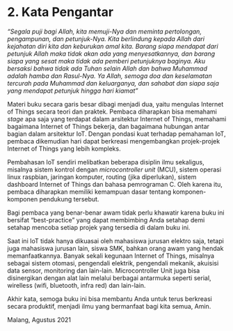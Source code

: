 # 2. Kata Pengantar

_“Segala puji bagi Allah, kita memuji-Nya dan meminta pertolongan, pengampunan, dan petunjuk-Nya. Kita berlindung kepada Allah dari kejahatan diri kita dan keburukan amal kita. Barang siapa mendapat dari petunjuk Allah maka tidak akan ada yang menyesatkannya, dan barang siapa yang sesat maka tidak ada pemberi petunjuknya baginya. Aku bersaksi bahwa tidak ada Tuhan selain Allah dan bahwa Muhammad adalah hamba dan Rasul-Nya. Ya Allah, semoga doa dan keselamatan tercurah pada Muhammad dan keluarganya, dan sahabat dan siapa saja yang mendapat petunjuk hingga hari kiamat”_

Materi buku secara garis besar dibagi menjadi dua, yaitu mengulas Internet of Things secara teori dan praktek. Pembaca diharapkan bisa memahami _stage_ apa saja yang terdapat dalam arsitektur Internet of Things, memahami bagaimana Internet of Things bekerja, dan bagaimana hubungan antar bagian dalam arsitektur IoT. Dengan pondasi kuat terhadap pemahaman IoT, pembaca dikemudian hari dapat berkreasi mengembangkan projek-projek Internet of Things yang lebih kompleks.

Pembahasan IoT sendiri melibatkan beberapa disiplin ilmu sekaligus, misalnya sistem kontrol dengan _microcontroller unit_ \(MCU\), sistem operasi linux raspbian, jaringan komputer, routing \(jika diperlukan\), sistem dashboard Internet of Things dan bahasa pemrograman C. Oleh karena itu, pembaca diharapkan memiliki kemampuan dasar tentang komponen-komponen pendukung tersebut.

Bagi pembaca yang benar-benar awam tidak perlu khawatir karena buku ini bersifat “best-practice” yang dapat membimbing Anda setahap demi setahap mencoba setiap projek yang tersedia di dalam buku ini.

Saat ini IoT tidak hanya dikuasai oleh mahasiswa jurusan elektro saja, tetapi juga mahasiswa jurusan lain, siswa SMK, bahkan orang awam yang hendak memanfaatkannya. Banyak sekali kegunaan Internet of Things, misalnya sebagai sistem otomasi, pengendali elektrik, pengendali mekanik, akuisisi data sensor, monitoring dan lain-lain. Microcontroller Unit juga bisa disinergikan dengan alat lain melalui berbagai antarmuka seperti serial, wirelless \(wifi, bluetooth, infra red\) dan lain-lain.

Akhir kata, semoga buku ini bisa membantu Anda untuk terus berkreasi secara produktif, menjadi ilmu yang bermanfaat bagi kita semua, Amin.

Malang, Agustus 2021

